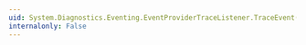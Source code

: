 ```yaml
---
uid: System.Diagnostics.Eventing.EventProviderTraceListener.TraceEvent(System.Diagnostics.TraceEventCache,System.String,System.Diagnostics.TraceEventType,System.Int32)
internalonly: False
---
```


